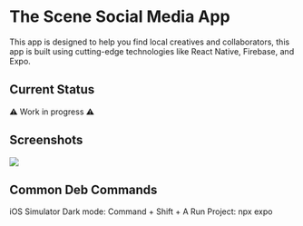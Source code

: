 # The Scene Social Media App

This app is designed to help you find local creatives and collaborators, this app is built using cutting-edge technologies like React Native, Firebase, and Expo.

## Current Status

⚠️ Work in progress ⚠️

## Screenshots

![](https://giphy.com/clips/SWAG-nba-heat-miami-tasI3bbXi970kU6ok2)

## Common Deb Commands

iOS Simulator Dark mode: Command + Shift + A
Run Project: npx expo
